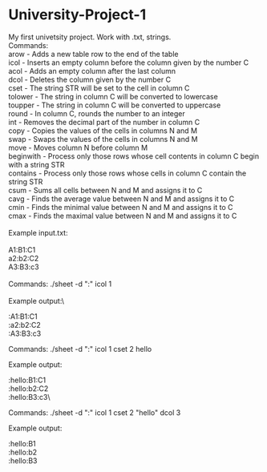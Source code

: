 # University-Project-1
My first univetsity project. Work with .txt, strings.\
Commands:\
arow - Adds a new table row to the end of the table\
icol - Inserts an empty column before the column given by the number C\
acol - Adds an empty column after the last column\
dcol - Deletes the column given by the number C\
cset - The string STR will be set to the cell in column C\
tolower - The string in column C will be converted to lowercase\
toupper - The string in column C will be converted to uppercase\
round - In column C, rounds the number to an integer\
int - Removes the decimal part of the number in column C\
copy - Copies the values of the cells in columns N and M\
swap - Swaps the values of the cells in columns N and M\
move - Moves column N before column M\
beginwith - Process only those rows whose cell contents in column C begin with a string STR\
contains - Process only those rows whose cells in column C contain the string STR\
csum - Sums all cells between N and M and assigns it to C\
cavg - Finds the average value between N and M and assigns it to C\
cmin - Finds the minimal value between N and M and assigns it to C\
cmax - Finds the maximal value between N and M and assigns it to C\
\
Example input.txt:\
\
A1:B1:C1 \
a2:b2:C2 \
A3:B3:c3 \
\
Commands: ./sheet -d ":" icol 1\
\
Example output:\

:A1:B1:C1\
:a2:b2:C2\
:A3:B3:c3

Commands: ./sheet -d ":" icol 1 cset 2 hello

Example output:

:hello:B1:C1\
:hello:b2:C2\
:hello:B3:c3\

Commands: ./sheet -d ":" icol 1 cset 2 "hello" dcol 3

Example output:

:hello:B1\
:hello:b2\
:hello:B3
